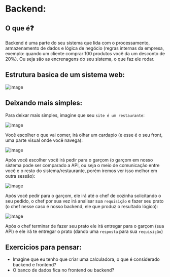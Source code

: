 # Backend:

## O que é:question:
Backend é uma parte do seu sistema que lida com o processamento, armazenamento de dados e lógica de negócio (regras internas da empresa, exemplo: quando um cliente comprar 100 produtos você da um desconto de 20%). Ou seja são as encrenagens do seu sistema, o que faz ele rodar.

## Estrutura basica de um sistema web:
![image](https://github.com/RenanKawamoto/ConceitosImportantes/assets/71828598/1a1112db-f2eb-4056-bc9e-8b70f4685407)

## Deixando mais simples:
Para deixar mais simples, imagine que seu `site é um restaurante`:
  
  ![image](https://github.com/RenanKawamoto/ConceitosImportantes/assets/71828598/19cf0b67-c176-4e55-b967-f4ce8386201b)

Você escolher o que vai comer, irá olhar um cardapio (e esse é o seu front, uma parte visual onde você navega):

  ![image](https://github.com/RenanKawamoto/ConceitosImportantes/assets/71828598/511cd08e-f6a3-40ae-b154-afd7bdd0310d)

Após você escolher você irá pedir para o garçom (o garçom em nosso sistema pode ser comparado a API, ou seja o meio de comunicação entre você e o resto do sistema/restaurante, porém iremos ver isso melhor em outra sessão):

  ![image](https://github.com/RenanKawamoto/ConceitosImportantes/assets/71828598/ae8e7d16-5f67-400d-93d2-cc7e76e87822)

Após você pedir para o garçom, ele irá até o chef de cozinha solicitando o seu pedido, o chef por sua vez irá analisar sua `requisição` e fazer seu prato (o chef nesse caso é nosso backend, ele que produz o resultado lógico):

  ![image](https://github.com/RenanKawamoto/ConceitosImportantes/assets/71828598/60983a78-f3c4-4cdc-abe6-8bd614304ec9)

Após o chef terminar de fazer seu prato ele irá entregar para o garçom (sua API) e ele irá te entregar o prato (dando uma `resposta` para sua `requisição`)

## Exercicios para pensar:

- Imagine que eu tenho que criar uma calculadora, o que é considerado backend e frontend?
- O banco de dados fica no frontend ou backend?

